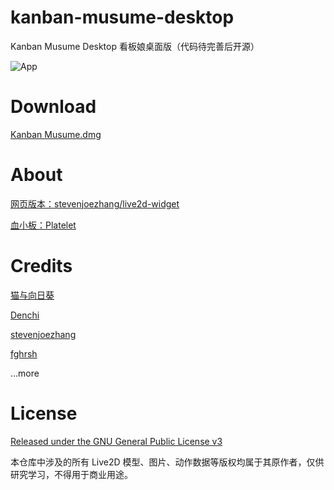 # kanban-musume-desktop
Kanban Musume Desktop 看板娘桌面版（代码待完善后开源）

![App](https://amorist.oss-cn-shanghai.aliyuncs.com/app/images/3.png "App")

# Download

[Kanban Musume.dmg](https://amorist.oss-cn-shanghai.aliyuncs.com/app/Kanban%20Musume.dmg)

# About

[网页版本：stevenjoezhang/live2d-widget](https://github.com/stevenjoezhang/live2d-widget)

[血小板：Platelet](https://github.com/amorist/platelet)

# Credits
[猫与向日葵](https://imjad.cn/archives/lab/add-dynamic-poster-girl-with-live2d-to-your-blog-03/)

[Denchi](https://twitter.com/DenchiSoft/status/1036017773011525632)

[stevenjoezhang](https://github.com/stevenjoezhang)

[fghrsh](https://github.com/fghrsh)

...more

# License

[Released under the GNU General Public License v3](http://www.gnu.org/licenses/gpl-3.0.html)

本仓库中涉及的所有 Live2D 模型、图片、动作数据等版权均属于其原作者，仅供研究学习，不得用于商业用途。